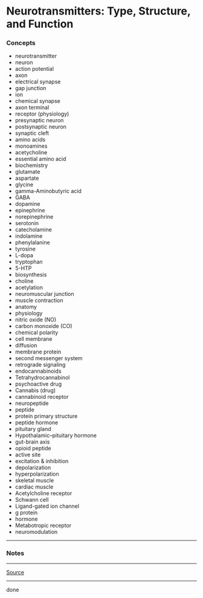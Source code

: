 ﻿# Neurotransmitters: Type, Structure, and Function

### Concepts

- neurotransmitter
- neuron
- action potential
- axon
- electrical synapse
- gap junction
- ion
- chemical synapse
- axon terminal
- receptor (physiology)
- presynaptic neuron
- postsynaptic neuron
- synaptic cleft
- amino acids
- monoamines
- acetycholine
- essential amino acid
- biochemistry
- glutamate
- aspartate
- glycine
- gamma-Aminobutyric acid
- GABA
- dopamine
- epinephrine
- norepinephrine
- serotonin
- catecholamine
- indolamine
- phenylalanine
- tyrosine
- L-dopa
- tryptophan
- 5-HTP
- biosynthesis
- choline
- acetylation
- neuromuscular junction
- muscle contraction
- anatomy
- physiology
- nitric oxide (NO)
- carbon monoxide (CO)
- chemical polarity
- cell membrane
- diffusion
- membrane protein
- second messenger system
- retrograde signaling
- endocannabinoids
- Tetrahydrocannabinol
- psychoactive drug
- Cannabis (drug)
- cannabinoid receptor
- neuropeptide
- peptide
- protein primary structure
- peptide hormone
- pituitary gland
- Hypothalamic–pituitary hormone
- gut-brain axis
- opioid peptide
- active site
- excitation & inhibition
- depolarization
- hyperpolarization
- skeletal muscle
- cardiac muscle
- Acetylcholine receptor
- Schwann cell
- Ligand-gated ion channel
- g protein
- hormone
- Metabotropic receptor
- neuromodulation

---

### Notes

---

[Source](https://youtu.be/LOHKVp8hn7o)

---

done